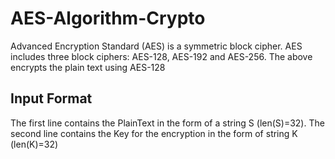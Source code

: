 # AES-Algorithm-Crypto
Advanced Encryption Standard (AES) is a symmetric block cipher. AES includes three block ciphers: AES-128, AES-192 and AES-256. The above encrypts the plain text using AES-128
## Input Format
The first line contains the PlainText in the form of a string S (len(S)=32). The second line contains the Key for the encryption in the form of string K (len(K)=32)
